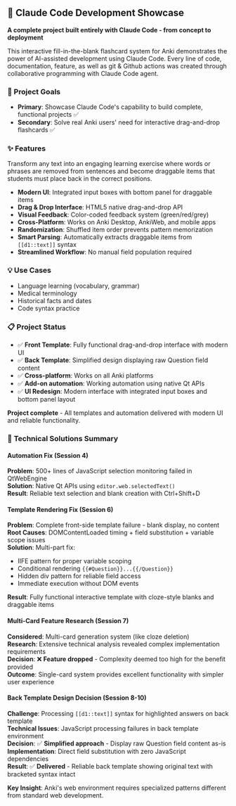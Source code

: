 ## 🤖 Claude Code Development Showcase

**A complete project built entirely with Claude Code - from concept to deployment**

This interactive fill-in-the-blank flashcard system for Anki demonstrates the power of AI-assisted development using Claude Code. Every line of code, documentation, feature, as well as git & Github actions was created through collaborative programming with Claude Code agent.

### 🎯 Project Goals
- **Primary**: Showcase Claude Code's capability to build complete, functional projects ✅
- **Secondary**: Solve real Anki users' need for interactive drag-and-drop flashcards ✅

### ✨ Features
Transform any text into an engaging learning exercise where words or phrases are removed from sentences and become draggable items that students must place back in the correct positions.

- **Modern UI**: Integrated input boxes with bottom panel for draggable items
- **Drag & Drop Interface**: HTML5 native drag-and-drop API
- **Visual Feedback**: Color-coded feedback system (green/red/grey)
- **Cross-Platform**: Works on Anki Desktop, AnkiWeb, and mobile apps
- **Randomization**: Shuffled item order prevents pattern memorization
- **Smart Parsing**: Automatically extracts draggable items from `[[d1::text]]` syntax
- **Streamlined Workflow**: No manual field population required

### 💡 Use Cases
- Language learning (vocabulary, grammar)
- Medical terminology
- Historical facts and dates
- Code syntax practice

### 📋 Project Status
- ✅ **Front Template**: Fully functional drag-and-drop interface with modern UI
- ✅ **Back Template**: Simplified design displaying raw Question field content
- ✅ **Cross-platform**: Works on all Anki platforms
- ✅ **Add-on automation**: Working automation using native Qt APIs
- ✅ **UI Redesign**: Modern interface with integrated input boxes and bottom panel layout

**Project complete** - All templates and automation delivered with modern UI and reliable functionality.

### 🔧 **Technical Solutions Summary**

#### **Automation Fix (Session 4)**
**Problem**: 500+ lines of JavaScript selection monitoring failed in QtWebEngine  
**Solution**: Native Qt APIs using `editor.web.selectedText()`  
**Result**: Reliable text selection and blank creation with Ctrl+Shift+D

#### **Template Rendering Fix (Session 6)**
**Problem**: Complete front-side template failure - blank display, no content  
**Root Causes**: DOMContentLoaded timing + field substitution + variable scope issues  
**Solution**: Multi-part fix:
- IIFE pattern for proper variable scoping
- Conditional rendering `{{#Question}}...{{/Question}}`
- Hidden div pattern for reliable field access
- Immediate execution without DOM events

**Result**: Fully functional interactive template with cloze-style blanks and draggable items

#### **Multi-Card Feature Research (Session 7)**
**Considered**: Multi-card generation system (like cloze deletion)  
**Research**: Extensive technical analysis revealed complex implementation requirements  
**Decision**: ❌ **Feature dropped** - Complexity deemed too high for the benefit provided  
**Outcome**: Single-card system provides excellent functionality with simpler user experience

#### **Back Template Design Decision (Session 8-10)**
**Challenge**: Processing `[[d1::text]]` syntax for highlighted answers on back template  
**Technical Issues**: JavaScript processing failures in back template environment  
**Decision**: ✅ **Simplified approach** - Display raw Question field content as-is  
**Implementation**: Direct field substitution with zero JavaScript dependencies  
**Result**: ✅ **Delivered** - Reliable back template showing original text with bracketed syntax intact

**Key Insight**: Anki's web environment requires specialized patterns different from standard web development.